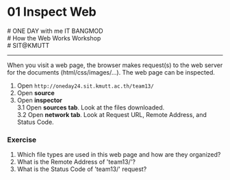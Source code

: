 # 01 Inspect Web
\# ONE DAY with me IT BANGMOD  
\# How the Web Works Workshop  
\# SIT@KMUTT


---
When you visit a web page, the browser makes request(s) to the web server for the documents (html/css/images/...). The web page can be inspected.
1. Open `http://oneday24.sit.kmutt.ac.th/team13/`
2. Open **source**
3. Open **inspector**  
3.1 Open **sources tab**. Look at the files downloaded.  
3.2 Open **network tab**. Look at Request URL, Remote Address, and Status Code.  
 
### Exercise
1. Which file types are used in this web page and how are they organized?
2. What is the Remote Address of 'team13/'?
3. What is the Status Code of 'team13/' request?